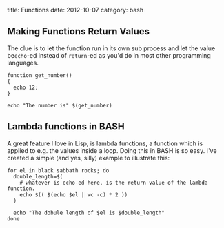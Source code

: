 title: Functions
date:    2012-10-07
category: bash

## Making Functions Return Values

The clue is to let the function run in its own sub process and let the
value be```echo```-ed instead of ```return```-ed as you'd do in most
other programming languages.

```
function get_number()
{
  echo 12;
}

echo "The number is" $(get_number)
```

## Lambda functions in BASH

A great feature I love in Lisp, is lambda functions, a
function which is applied to e.g. the values inside a
loop. Doing this in BASH is so easy. I've created a simple
(and yes, silly) example to illustrate this:

```
for el in black sabbath rocks; do
  double_length=$(
    # whatever is echo-ed here, is the return value of the lambda function.
    echo $(( $(echo $el | wc -c) * 2 ))
  )

  echo "The dobule length of $el is $double_length"
done
```

